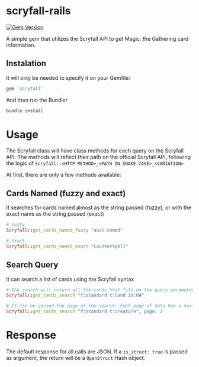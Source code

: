 # scryfall-rails
[![Gem Version](https://badge.fury.io/rb/scryfall.svg)](https://badge.fury.io/rb/scryfall)

A simple gem that utilizes the Scryfall API to get Magic: the Gathering card information.


## Instalation

It will only be needed to specify it on your Gemfile:

```ruby
gem 'scryfall'
```

And then run the Bundler

```ruby
bundle install
```

# Usage

The Scryfall class will have class methods for each query on the Scryfall API. The methods will reflect their path on the official Scryfall API, following the logic of `Scryfall::<HTTP METHOD>_<PATH IN SNAKE CASE>_<VARIATION>`

At first, there are only a few methods available:

## Cards Named (fuzzy and exact)

It searches for cards named almost as the string passed (fuzzy), or with the exact name as the string passed (exact)

```ruby
# Fuzzy
Scryfall::get_cards_named_fuzzy "aust commd"

# Exact
Scryfall::get_cards_named_exact "Counterspell"
```

## Search Query

It can search a list of cards using the Scryfall syntax

```ruby
# The search will return all the cards that fits on the query parameters
Scryfall::get_cards_search "f:standard t:land id:UW"

# It can be passed the page of the search. Each page of data has a maximum of 175 cards
Scryfall::get_cards_search "f:standard t:creature", page: 2
```

# Response

The default response for all calls are JSON. If a `is_struct: true` is passed as argument, the return will be a `OpenStruct` Hash object.